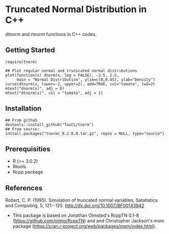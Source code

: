 # Truncated Normal Distribution in C++
dtnorm and rtnorm functions in C++ codes.

## Getting Started

```
require(tnorm)

## Plot regular normal and trunicated normal distributions
plot(function(x) dnorm(x, log = FALSE), -2.5, 2.5,
     main = "Normal Distribution", ylim=c(0,0.45), ylab="Density")
curve(dtnorm(x, lower=-2, upper=2), add=TRUE, col="tomato", lwd=2)
mtext("dnorm(x)", adj = 0)
mtext("dtnorm(x)", col = "tomato", adj = 1)

```

## Installation 

```
## From github
devtools::install_github("TasCL/tnorm")
## From source: 
install.packages("tnormc_0.2.0.0.tar.gz", repos = NULL, type="source")

```

## Prerequisities
 - R (>= 3.0.2)
 - Rtools
 - Rcpp package

## References
Robert, C. P. (1995). Simulation of truncated normal variables, Satatistics and 
Computing, 5, 121--125. http://dx.doi.org/10.1007/BF00143942


* This package is based on Jonathan Olmsted's 
RcppTN 0.1-8 (https://github.com/olmjo/RcppTN) and
and Christopher Jackson's msm package (https://cran.r-project.org/web/packages/msm/index.html). 
